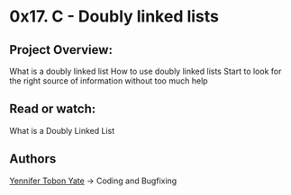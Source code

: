 # 0x17. C - Doubly linked lists

## Project Overview:

What is a doubly linked list
How to use doubly linked lists
Start to look for the right source of information without too much help

## Read or watch:

What is a Doubly Linked List

## Authors
[Yennifer Tobon Yate](https://twitter.com/TobonYennifer/)	-> Coding and Bugfixing


